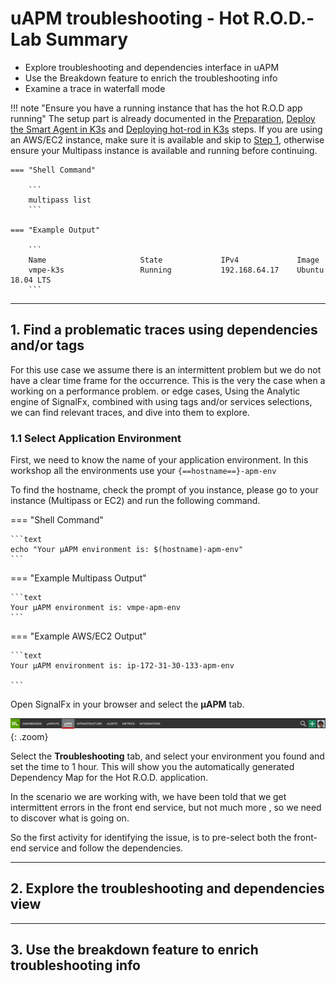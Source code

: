 # uAPM troubleshooting - Hot R.O.D.- Lab Summary

* Explore troubleshooting and dependencies interface in uAPM
* Use the Breakdown feature to enrich the troubleshooting info
* Examine a trace in waterfall mode

!!! note "Ensure you have a running instance that has the hot R.O.D app running"
    The setup part is already documented in the [Preparation](../../smartagent/prep/), [Deploy the Smart Agent in K3s](../../smartagent/k3s/) and [Deploying hot-rod in K3s](../../apm/hotrod/) steps. If you are using an AWS/EC2 instance, make sure it is available and skip to [Step 1](../../apm/hotrod/#1-find-a-specific-trace-using-time-slots-andor-tags), otherwise ensure your Multipass instance is available and running before continuing.

    === "Shell Command"

        ```
        multipass list
        ```

    === "Example Output"

        ```
        Name                     State             IPv4             Image
        vmpe-k3s                 Running           192.168.64.17    Ubuntu 18.04 LTS
        ```

---

## 1. Find a problematic traces using dependencies and/or tags

For this use case we assume there is an intermittent problem but we do not have a clear time frame for the occurrence. This is the very the case when a working on a performance problem. or edge cases,
Using the Analytic engine of SignalFx, combined with using tags and/or services selections, we can find relevant traces, and dive into them to explore.

### 1.1 Select Application Environment

First, we need to know the name of your application environment.
In this workshop all the environments use your `{==hostname==}-apm-env`

To find the hostname, check the prompt of you instance, please go to your
instance (Multipass or EC2) and run the following command.

=== "Shell Command"

    ```text
    echo "Your µAPM environment is: $(hostname)-apm-env"
    ```

=== "Example Multipass Output"

    ```text
    Your µAPM environment is: vmpe-apm-env
    ```

=== "Example AWS/EC2 Output"

    ```text
    Your µAPM environment is: ip-172-31-30-133-apm-env

    ```

Open SignalFx in your browser and select the **µAPM** tab.

![select APM](../images/apm/select-apm.png){: .zoom}

Select the **Troubleshooting** tab, and select your environment you found and set the time to 1 hour. This will show you the automatically generated Dependency Map for the Hot R.O.D. application.

In the scenario we are working with, we have been told that we get intermittent errors in the front end service, but not much more , so we need to discover what is going on.

So the first activity for identifying the issue, is to pre-select both the  front-end service and follow the dependencies.

---

## 2. Explore the troubleshooting and dependencies view

---

## 3. Use the breakdown feature to enrich troubleshooting info

